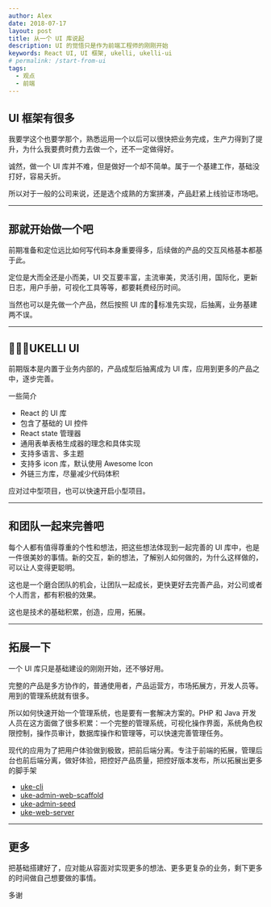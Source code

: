 ```yaml
---
author: Alex
date: 2018-07-17
layout: post
title: 从一个 UI 库说起
description: UI 的觉悟只是作为前端工程师的刚刚开始
keywords: React UI, UI 框架, ukelli, ukelli-ui
# permalink: /start-from-ui
tags:
  - 观点
  - 前端
---
```


## UI 框架有很多

我要学这个也要学那个，熟悉运用一个以后可以很快把业务完成，生产力得到了提升，为什么我要费时费力去做一个，还不一定做得好。

诚然，做一个 UI 库并不难，但是做好一个却不简单。属于一个基建工作，基础没打好，容易夭折。

所以对于一般的公司来说，还是选个成熟的方案拼凑，产品赶紧上线验证市场吧。

----------

## 那就开始做一个吧

前期准备和定位远比如何写代码本身重要得多，后续做的产品的交互风格基本都基于此。

定位是大而全还是小而美，UI 交互要丰富，主流审美，灵活引用，国际化，更新日志，用户手册，可视化工具等等，都要耗费经历时间。

当然也可以是先做一个产品，然后按照 UI 库的标准先实现，后抽离，业务基建两不误。

----------

## UKELLI UI

前期版本是内置于业务内部的，产品成型后抽离成为 UI 库，应用到更多的产品之中，逐步完善。

一些简介

- React 的 UI 库
- 包含了基础的 UI 控件
- React state 管理器
- 通用表单表格生成器的理念和具体实现
- 支持多语言、多主题
- 支持多 icon 库，默认使用 Awesome Icon
- 外链三方库，尽量减少代码体积

应对过中型项目，也可以快速开启小型项目。

----------

## 和团队一起来完善吧

每个人都有值得尊重的个性和想法，把这些想法体现到一起完善的 UI 库中，也是一件很美妙的事情。新的交互，新的想法，了解别人如何做的，为什么这样做的，可以让人变得更聪明。

这也是一个磨合团队的机会，让团队一起成长，更快更好去完善产品，对公司或者个人而言，都有积极的效果。

这也是技术的基础积累，创造，应用，拓展。

----------

## 拓展一下

一个 UI 库只是基础建设的刚刚开始，还不够好用。

完整的产品是多方协作的，普通使用者，产品运营方，市场拓展方，开发人员等。用到的管理系统就有很多。

所以如何快速开始一个管理系统，也是要有一套解决方案的。PHP 和 Java 开发人员在这方面做了很多积累：一个完整的管理系统，可视化操作界面，系统角色权限控制，操作员审计，数据库操作和管理等，可以快速完善管理任务。

现代的应用为了把用户体验做到极致，把前后端分离。专注于前端的拓展，管理后台也前后端分离，做好体验，把控好产品质量，把控好版本发布，所以拓展出更多的脚手架

- [uke-cli](https://github.com/SANGET/uke-cli.git)
- [uke-admin-web-scaffold](https://github.com/SANGET/uke-admin-web-scaffold.git)
- [uke-admin-seed](https://github.com/SANGET/uke-admin-seed.git)
- [uke-web-server](https://github.com/SANGET/uke-web-server.git)

----------

## 更多

把基础搭建好了，应对能从容面对实现更多的想法、更多更复杂的业务，剩下更多的时间做自己想要做的事情。

多谢

<!-- ----------

## 缺少技术积累，不一样的竞争点

初创公司在招聘的时候，需要和大公司竞争的，薪资待遇，发展空间等各种因素。优秀有想法的人才大多去大公司了。如果公司没有些技术上的追求和深度，只是一味的实现累活的业务，恐怕来的都是庸人，做出来的产品也是难以延续拓展的。

现实中技术和市场总是会有冲突，市场推广可以很厉害，往往受制于技术的不强力，有技术的追求但是市场跟不上的，双方并没能做成合作的体系。毕竟双方的立场不一样，思路不一样，要成为体系，谈何容易。

技术团队需要磨合、相互认知认同，需要对公司有归属感。公司也需要有一定技术底蕴和积累，才能留住人才，并且快速又高质量的完成业务产品，快速验证市场，占领市场，实现盈利、壮大，并且也需要持续投入研发，保持竞争力，扩展业务，最后实现最初的目标(财富自由、人生理想、回馈社会 or anything)。

----------

## 三 找找看

那什么会是比较好的磨合手段？

做一个 UI 库是对前端队伍的一种凝聚和磨合的手段，大家一起完善一个 UI 库，其中可以体现大家对 UI 交互的理解，对框架的理解，统一思维和行动力。大家也就可以更专注于业务，不要浪费时间在 “这个东西怎么表现，用什么来实现” 这种问题上。

----------

## 四 没那么简单

但是仅仅是一个 UI 库，恐怕还是单薄了些，成不了体系。要成为体系，需要有更多的基础拓展，更丰富的产品需求支撑，不断优化，甚至重构等手段，这过程不仅帮助队伍提高水平，帮助公司提高生产效率，创造更多的价值。

所以什么是 “体系” ？

可能会有不同程度的理解。

例如面向普通用户的前端业务，和面向运营方的管理系统，其实都是可以基于相同的 UI 库，然后做成对应的脚手架，对应的脚手架模版，然后再提供基础命令来生成对应的 page 和 action，达到 “快速搭建，快速开始，快速开发，业务开发技术员只关心业务” 的开发方式。

具体的实现，可以参考 uke-admin-seed ，是我对于业务的一些思考并且应用于具体产品，并且得到验证的脚手架。

----------

## 五 各有所见

从一个 UI 框架拓展到一个体系，不同的人会有自己的理解和考量，每个人都有不同的思考，不同的答案。

而上述便是我的思考，并且已经付诸行动的结果，尽力打磨成一个体系，而不仅仅是 ”为了表现技术很厉害，而做一个 UI 框架“ 这个事情本身，否则是浪费生命。人生路漫漫，把浪费掉的时间用来做别的，不是更好吗？

虽然基础的体系搭建起来很费时间，短期之内也难以看出什么效果，甚至有时候让人怀疑，这事情是否正确，但是对于建立团队并且能使用这套体系来说，提高业务的生产效率，就是提高掘金的效率，好处自然妙不可言。

----------

## 六 最后

好了，差不多，喝奶茶去了。谢谢 -->
